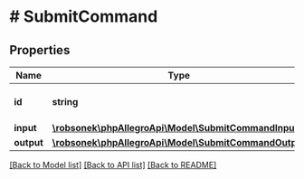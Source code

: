 # # SubmitCommand

## Properties

Name | Type | Description | Notes
------------ | ------------- | ------------- | -------------
**id** | **string** | The identifier of command. | [optional]
**input** | [**\robsonek\phpAllegroApi\Model\SubmitCommandInput**](SubmitCommandInput.md) |  |
**output** | [**\robsonek\phpAllegroApi\Model\SubmitCommandOutput**](SubmitCommandOutput.md) |  | [optional]

[[Back to Model list]](../../README.md#models) [[Back to API list]](../../README.md#endpoints) [[Back to README]](../../README.md)
